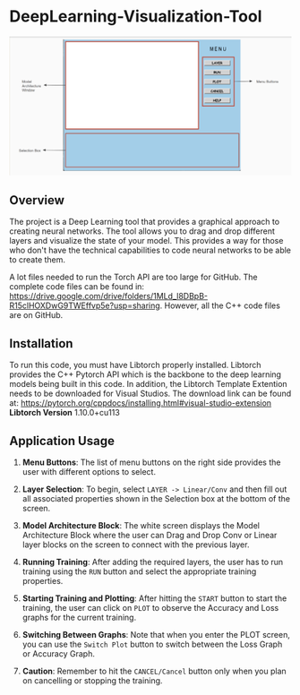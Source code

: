# DeepLearning-Visualization-Tool
![Visualizer Display Screen](https://github.com/leoichen/DeepLearning-Visualization-Tool/blob/main/images/Screenshot%202023-12-08%20172049.png?raw=true)

## Overview
The project is a Deep Learning tool that provides a graphical approach to creating neural networks. The tool allows you to drag and drop different layers and visualize the state of your model. This provides a way for those who don't have the technical capabilities to code neural networks to be able to create them.

A lot files needed to run the Torch API are too large for GitHub. The complete code files can be found in: https://drive.google.com/drive/folders/1MLd_l8DBpB-R15clHOXDwG9TWEffvp5e?usp=sharing. However, all the C++ code files are on GitHub.

## Installation
To run this code, you must have Libtorch properly installed. Libtorch provides the C++ Pytorch API which is the backbone to the deep learning models being built in this code.
In addition, the Libtorch Template Extention needs to be downloaded for Visual Studios. The download link can be found at: https://pytorch.org/cppdocs/installing.html#visual-studio-extension
**Libtorch Version**
1.10.0+cu113

## Application Usage

1. **Menu Buttons**: The list of menu buttons on the right side provides the user with different options to select.

2. **Layer Selection**: To begin, select `LAYER -> Linear/Conv` and then fill out all associated properties shown in the Selection box at the bottom of the screen.

3. **Model Architecture Block**: The white screen displays the Model Architecture Block where the user can Drag and Drop Conv or Linear layer blocks on the screen to connect with the previous layer.

4. **Running Training**: After adding the required layers, the user has to run training using the `RUN` button and select the appropriate training properties.

5. **Starting Training and Plotting**: After hitting the `START` button to start the training, the user can click on `PLOT` to observe the Accuracy and Loss graphs for the current training.

6. **Switching Between Graphs**: Note that when you enter the PLOT screen, you can use the `Switch Plot` button to switch between the Loss Graph or Accuracy Graph.

7. **Caution**: Remember to hit the `CANCEL/Cancel` button only when you plan on cancelling or stopping the training.
